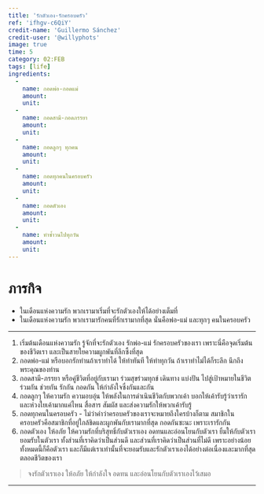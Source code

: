 ```yaml
---
title: 'รักตัวเอง-รักครอบครัว'
ref: 'ifhgv-c6QiY'
credit-name: 'Guillermo Sánchez'
credit-user: '@willyphots'
image: true
time: 5
category: 02:FEB
tags: [life]
ingredients:
  -
    name: กอดพ่อ-กอดแม่
    amount:
    unit:
  -
    name: กอดสามี-กอดภรรยา
    amount:
    unit:
  -
    name: กอดลูกๆ ทุกคน
    amount:
    unit:
  -
    name: กอดทุกคนในครอบครัว
    amount:
    unit:
  -
    name: กอดตัวเอง
    amount:
    unit:
  -
    name: ทำซ้ำวนไปทุกวัน
    amount:
    unit:
---
```


# ภารกิจ
 - ในเดือนแห่งความรัก พวกเรามาเริ่มที่จะรักตัวเองให้ได้อย่างเต็มที่
 - ในเดือนแห่งความรัก พวกเรามารักคนที่รักเรามากที่สุด นั่นคือพ่อ-แม่ และทุกๆ คนในครอบครัว

---
1. เริ่มต้นเดือนแห่งความรัก รู้จักที่จะรักตัวเอง รักพ่อ-แม่ รักครอบครัวของเรา เพราะนี่คือจุดเริ่มต้นของชีวิตเรา และเป็นสายใยความผูกพันที่ลึกซึ้งที่สุด
2. กอดพ่อ-แม่ หรือบอกรักท่านถ้าเราทำได้ ให้ทำทันที ให้ทำทุกวัน ถ้าเราทำไม่ได้ก็ระลึก นึกถึงพระคุณของท่าน
3. กอดสามี-ภรรยา หรือคู่ชีวิตที่อยู่กับเรามา ร่วมสุขร่วมทุกข์ เดินทาง แบ่งปัน ไปสู่เป้าหมายในชีวิตร่วมกัน ช่วยกัน รักกัน กอดกัน ให้กำลังใจซึ่งกันและกัน
4. กอดลูกๆ ให้ความรัก ความอบอุ่น ให้พลังในการดำเนินชีวิตกับพวกเค้า บอกให้เค้ารับรู้ว่าเรารัก และห่วงใยเค้ามากแค่ไหน สื่อสาร สัมผัส และส่งความรักให้พวกเค้ารับรู้
5. กอดทุกคนในครอบครัว - ไม่ว่าคำว่าครอบครัวของเราจะหมายถึงใครบ้างก็ตาม สมาชิกในครอบครัวคือสมาชิกที่อยู่ใกล้ชิดและผูกพันกับเรามากที่สุด กอดกันซะนะ เพราะเรารักกัน
6. กอดตัวเอง ให้อภัย ให้ความรักที่บริสุทธิ์กับตัวเราเอง อดทนและอ่อนโยนกับตัวเรา ยิ้มให้กับตัวเรา ยอมรับในตัวเรา ทั้งส่วนที่เราคิดว่าเป็นส่วนดี และส่วนที่เราคิดว่าเป็นส่วนที่ไม่ดี เพราะอย่างน้อยทั้งหมดนี้ก็คือตัวเรา และก็มีแต่เราเท่านั้นที่จะยอมรับและรักตัวเราเองได้อย่างต่อเนื่องและมากที่สุดตลอดชีวิตของเรา

> จงรักตัวเราเอง ให้อภัย ให้กำลังใจ อดทน และอ่อนโยนกับตัวเราเองไว้เสมอ

---
